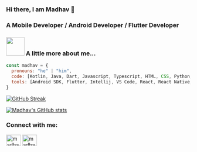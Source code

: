 ### Hi there, I am Madhav 👋

### A Mobile Developer / Android Developer / Flutter Developer

### <img src="https://media.giphy.com/media/VgCDAzcKvsR6OM0uWg/giphy.gif" width="50"> A little more about me...  

```javascript
const madhav = {
  pronouns: "he" | "him",
  code: [Kotlin, Java, Dart, Javascript, Typescript, HTML, CSS, Python, Bash],
  tools: [Android SDK, Flutter, Intellij, VS Code, React, React Native, Redux, Node],
}
```

[![GitHub Streak](https://streak-stats.demolab.com/?user=madhavth)](https://git.io/streak-stats)

[![Madhav's GitHub stats](https://github-readme-stats.vercel.app/api?username=madhavth)](https://github.com/anuraghazra/github-readme-stats)



<h3 align="left">Connect with me:</h3>
<p align="left">
<a href="https://linkedin.com/in/madhav-thapa/" target="blank"><img align="center" src="https://raw.githubusercontent.com/rahuldkjain/github-profile-readme-generator/master/src/images/icons/Social/linked-in-alt.svg" alt="madhav-thapa/" height="30" width="40" /></a>
<a href="https://www.leetcode.com/madhavth" target="blank"><img align="center" src="https://raw.githubusercontent.com/rahuldkjain/github-profile-readme-generator/master/src/images/icons/Social/leet-code.svg" alt="madhavth" height="30" width="40" /></a>
</p>
<!--
**madhavth/madhavth** is a ✨ _special_ ✨ repository because its `README.md` (this file) appears on your GitHub profile.

Here are some ideas to get you started:

- 🔭 I’m currently working on ...
- 🌱 I’m currently learning ...
- 👯 I’m looking to collaborate on ...
- 🤔 I’m looking for help with ...
- 💬 Ask me about ...
- 📫 How to reach me: ...
- 😄 Pronouns: ...
- ⚡ Fun fact: ...
-->
